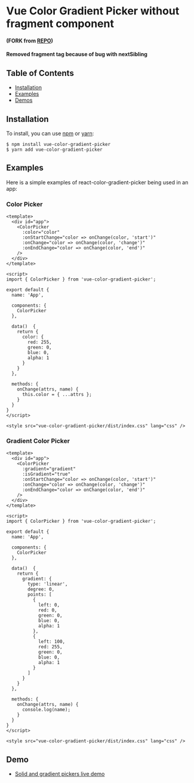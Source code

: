 # Vue Color Gradient Picker without fragment component
#### (FORK from [REPO](https://github.com/arthay/vue-color-gradient-picker))
#### Removed fragment tag because of bug with nextSibling

## Table of Contents

* [Installation](#installation)
* [Examples](#examples)
* [Demos](#demo)

## Installation

To install, you can use [npm](https://npmjs.org/) or [yarn](https://yarnpkg.com):


    $ npm install vue-color-gradient-picker
    $ yarn add vue-color-gradient-picker

## Examples

Here is a simple examples of react-color-gradient-picker being used in an app:

### Color Picker
```vue
<template>
  <div id="app">
    <ColorPicker
      :color="color"
      :onStartChange="color => onChange(color, 'start')"
      :onChange="color => onChange(color, 'change')"
      :onEndChange="color => onChange(color, 'end')"
    />
  </div>
</template>

<script>
import { ColorPicker } from 'vue-color-gradient-picker';

export default {
  name: 'App',

  components: {
    ColorPicker
  },

  data()  {
    return {
      color: {
        red: 255,
        green: 0,
        blue: 0,
        alpha: 1
      }
    }
  },   

  methods: {
    onChange(attrs, name) {
      this.color = { ...attrs };
    }
  }
}
</script>

<style src="vue-color-gradient-picker/dist/index.css" lang="css" />
```

### Gradient Color Picker
```vue
<template>
  <div id="app">
    <ColorPicker
      :gradient="gradient"
      :isGradient="true"
      :onStartChange="color => onChange(color, 'start')"
      :onChange="color => onChange(color, 'change')"
      :onEndChange="color => onChange(color, 'end')"
    />
  </div>
</template>

<script>
import { ColorPicker } from 'vue-color-gradient-picker';

export default {
  name: 'App',

  components: {
    ColorPicker
  },

  data()  {
    return {
      gradient: {
        type: 'linear',
        degree: 0,
        points: [
          {
            left: 0,
            red: 0,
            green: 0,
            blue: 0,
            alpha: 1
          },
          {
            left: 100,
            red: 255,
            green: 0,
            blue: 0,
            alpha: 1
          }
        ]      
      }
    }
  },   

  methods: {
    onChange(attrs, name) {
      console.log(name);
    }
  }
}
</script>

<style src="vue-color-gradient-picker/dist/index.css" lang="css" />
```
## Demo

* [Solid and gradient pickers live demo](https://arthay.github.io/vue-color-gradient-picker/)
